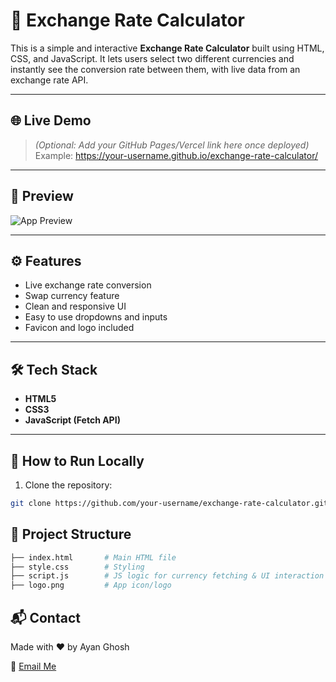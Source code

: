# 💱 Exchange Rate Calculator

This is a simple and interactive **Exchange Rate Calculator** built using HTML, CSS, and JavaScript. It lets users select two different currencies and instantly see the conversion rate between them, with live data from an exchange rate API.

---

## 🌐 Live Demo

> *(Optional: Add your GitHub Pages/Vercel link here once deployed)*  
Example: https://your-username.github.io/exchange-rate-calculator/

---

## 📸 Preview

![App Preview](https://i.ibb.co/fdcDgXKY/Screenshot-2025-06-21-094259.png)

---

## ⚙️ Features

- Live exchange rate conversion
- Swap currency feature
- Clean and responsive UI
- Easy to use dropdowns and inputs
- Favicon and logo included

---

## 🛠 Tech Stack

- **HTML5**
- **CSS3**
- **JavaScript (Fetch API)**  

---

## 🚀 How to Run Locally

1. Clone the repository:

```bash
git clone https://github.com/your-username/exchange-rate-calculator.git
```
## 📁 Project Structure

```bash
├── index.html       # Main HTML file
├── style.css        # Styling
├── script.js        # JS logic for currency fetching & UI interaction
├── logo.png         # App icon/logo
```
## 📬 Contact
Made with ❤️ by Ayan Ghosh

📧 [Email Me](officialayan072@gmail.com)
